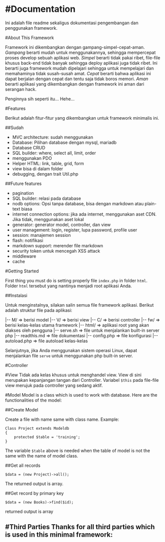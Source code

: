 #Documentation
==============
Ini adalah file readme sekaligus dokumentasi pengembangan dan penggunakan framework.

#About This Framework

Framework ini dikembangkan dengan gampang-simpel-cepat-aman. *Gampang* berarti mudah untuk menggunakannya, sehingga mempercepat proses develop sebuah aplikasi web. *Simpel* berarti tidak pakai ribet, file-file khusus back-end tidak banyak sehingga deploy aplikasi juga tidak ribet. Ini berarti juga framework mudah dipelajari sehingga untuk mempelajari dan memahaminya tidak susah-susah amat. *Cepat* berarti bahwa aplikasi ini dapat berjalan dengan cepat dan tentu saja tidak boros memori. *Aman* berarti aplikasi yang dikembangkan dengan framework ini aman dari serangan hack.

Penginnya sih seperti itu... Hehe...

#Features

Berikut adalah fitur-fitur yang dikembangkan untuk framework minimalis ini.

##Sudah
- MVC architecture: sudah menggunakan 
- Database: Pilihan database dengan mysql, mariadb
- Database CRUD
- SQL builder: where, select all, limit, order
- menggunakan PDO
- Helper HTML: link, table, grid, form
- view bisa di dalam folder
- debugging, dengan trait Util.php

##Future features
- pagination
- SQL builder: relasi pada database
- nodb options: Opsi tanpa database, bisa dengan markdown atau plain-text biasa
- internet connection options: jika ada internet, menggunakan aset CDN. Jika tidak, menggunakan aset lokal
- generator: generator model, controller, dan view
- user management: login, register, lupa password, profile user
- session: manajemen session
- flash: notifikasi
- markdown support: merender file markdown
- security token untuk mencegah XSS attack
- middleware
- cache

#Getting Started

First thing you must do is setting properly file `index.php` in folder `html`. Folder `html` tersebut yang nantinya menjadi root aplikasi Anda.

##Instalasi

Untuk menginstalnya, silakan salin semua file framework aplikasi. Berikut adalah struktur file pada aplikasi:

|-- M/              => berisi model
|-- V/              => berisi view
|-- C/              => berisi controller
|-- fw/             => berisi kelas-kelas utama framework
|-- html/           => aplikasi root yang akan diakses oleh pengguna
|-- serve.sh        => file untuk menjalankan built-in server php
|-- readthis.md     => file dokumentasi
|-- config.php      => file konfigurasi
|-- autoload.php    => file autoload kelas-kelas

Selanjutnya, jika Anda menggunakan sistem operasi Linux, dapat menjalankan file `serve` untuk menggunakan php built-in server.

#Controller

#View
Tidak ada kelas khusus untuk menghandel view. View di sini merupakan kepanjangan tangan dari Controller. Variabel `$this` pada file-file view merujuk pada controller yang sedang aktif.

#Model
Model is a class which is used to work with database. Here are the functionalities of the model:

##Create Model

Create a file with name same with class name. Example:

```
Class Project extends Modeldb
{
    protected $table = 'training';
}
```

The variable `$table` above is needed when the table of model is not the same with the name of model class.

##Get all records

```
$data = (new Project)->all();
```

The returned output is array.

##Get record by primary key

```
$data = (new Books)->find($id);
```
returned output is array

#Third Parties
Thanks for all third parties which is used in this minimal framework:
- 
